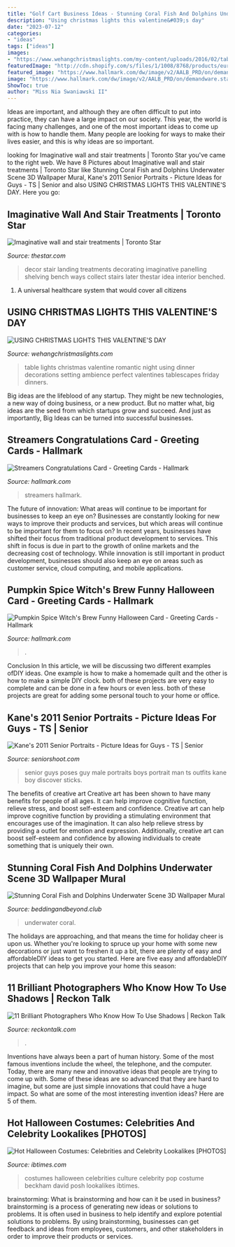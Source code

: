```yaml
---
title: "Golf Cart Business Ideas - Stunning Coral Fish And Dolphins Underwater Scene 3d Wallpaper Mural"
description: "Using christmas lights this valentine&#039;s day"
date: "2023-07-12"
categories:
- "ideas"
tags: ["ideas"]
images:
- "https://www.wehangchristmaslights.com/my-content/uploads/2016/02/table_22.jpg"
featuredImage: "http://cdn.shopify.com/s/files/1/1008/8768/products/europe3dpicture2301020-underwaterscene-mural2_1024x1024.jpg?v=1614880102"
featured_image: "https://www.hallmark.com/dw/image/v2/AALB_PRD/on/demandware.static/-/Sites-hallmark-master/default/dwa3ea4713/images/finished-goods/Streamers-Graduation-Card-root-699GET2021_PV.1.GET2021.jpg_Source_Image.jpg"
image: "https://www.hallmark.com/dw/image/v2/AALB_PRD/on/demandware.static/-/Sites-hallmark-master/default/dw39d2d356/images/finished-goods/Pumpkin-Spice-Witchs-Brew-Funny-Halloween-Card-root-369ZH7003_PV.1.ZH7003.jpg_Source_Image.jpg"
ShowToc: true
author: "Miss Nia Swaniawski II"
---
```



Ideas are important, and although they are often difficult to put into practice, they can have a large impact on our society. This year, the world is facing many challenges, and one of the most important ideas to come up with is how to handle them. Many people are looking for ways to make their lives easier, and this is why ideas are so important.

	

		
looking for Imaginative wall and stair treatments | Toronto Star you've came to the right web. We have 8 Pictures about Imaginative wall and stair treatments | Toronto Star like Stunning Coral Fish and Dolphins Underwater Scene 3D Wallpaper Mural, Kane&#039;s 2011 Senior Portraits - Picture Ideas for Guys - TS | Senior and also USING CHRISTMAS LIGHTS THIS VALENTINE&#039;S DAY. Here you go:
		
    
## Imaginative Wall And Stair Treatments | Toronto Star

<img loading=lazy src="http://www.thestar.com/content/dam/thestar/life/homes/decor/2009/05/13/imaginative_wall_and_stair_treatments/traditionaltailored.jpeg" onerror="this.onerror=null;this.src='https://tse1.mm.bing.net/th?id=OIP.t3YJ8JdYzYbrzdDCs5ZQewHaLG&amp;pid=15.1';" alt="Imaginative wall and stair treatments | Toronto Star">

_Source: thestar.com_

>decor stair landing treatments decorating imaginative panelling shelving bench ways collect stairs later thestar idea interior benched. 

	

1. A universal healthcare system that would cover all citizens

    
## USING CHRISTMAS LIGHTS THIS VALENTINE&#039;S DAY

<img loading=lazy src="https://www.wehangchristmaslights.com/my-content/uploads/2016/02/table_22.jpg" onerror="this.onerror=null;this.src='https://tse2.mm.bing.net/th?id=OIP.9QdUkhVyhFIJWGELUF2rvAHaE7&amp;pid=15.1';" alt="USING CHRISTMAS LIGHTS THIS VALENTINE&#039;S DAY">

_Source: wehangchristmaslights.com_

>table lights christmas valentine romantic night using dinner decorations setting ambience perfect valentines tablescapes friday dinners. 

	

Big ideas are the lifeblood of any startup. They might be new technologies, a new way of doing business, or a new product. But no matter what, big ideas are the seed from which startups grow and succeed. And just as importantly, Big Ideas can be turned into successful businesses.

    
## Streamers Congratulations Card - Greeting Cards - Hallmark

<img loading=lazy src="https://www.hallmark.com/dw/image/v2/AALB_PRD/on/demandware.static/-/Sites-hallmark-master/default/dwa3ea4713/images/finished-goods/Streamers-Graduation-Card-root-699GET2021_PV.1.GET2021.jpg_Source_Image.jpg" onerror="this.onerror=null;this.src='https://tse4.mm.bing.net/th?id=OIP.LVrrkosDXFUsQpgCmhugmAHaFF&amp;pid=15.1';" alt="Streamers Congratulations Card - Greeting Cards - Hallmark">

_Source: hallmark.com_

>streamers hallmark. 

	

The future of innovation: What areas will continue to be important for businesses to keep an eye on?
Businesses are constantly looking for new ways to improve their products and services, but which areas will continue to be important for them to focus on? In recent years, businesses have shifted their focus from traditional product development to services. This shift in focus is due in part to the growth of online markets and the decreasing cost of technology. While innovation is still important in product development, businesses should also keep an eye on areas such as customer service, cloud computing, and mobile applications.

    
## Pumpkin Spice Witch&#039;s Brew Funny Halloween Card - Greeting Cards - Hallmark

<img loading=lazy src="https://www.hallmark.com/dw/image/v2/AALB_PRD/on/demandware.static/-/Sites-hallmark-master/default/dw39d2d356/images/finished-goods/Pumpkin-Spice-Witchs-Brew-Funny-Halloween-Card-root-369ZH7003_PV.1.ZH7003.jpg_Source_Image.jpg" onerror="this.onerror=null;this.src='https://tse3.mm.bing.net/th?id=OIP.dm1tZ7zeM1qK8YFWqzwjBwHaKz&amp;pid=15.1';" alt="Pumpkin Spice Witch&#039;s Brew Funny Halloween Card - Greeting Cards - Hallmark">

_Source: hallmark.com_

>. 

	

Conclusion
In this article, we will be discussing two different examples ofDIY ideas. One example is how to make a homemade quilt and the other is how to make a simple DIY clock. both of these projects are very easy to complete and can be done in a few hours or even less. both of these projects are great for adding some personal touch to your home or office.

    
## Kane&#039;s 2011 Senior Portraits - Picture Ideas For Guys - TS | Senior

<img loading=lazy src="http://seniorshoot.com/wp-content/uploads/2010/07/senior-picture-ideas-guys-012-Side-12.jpg" onerror="this.onerror=null;this.src='https://tse3.mm.bing.net/th?id=OIP.QemY9gIaUqXlwlgw9JdzXgHaFp&amp;pid=15.1';" alt="Kane&#039;s 2011 Senior Portraits - Picture Ideas for Guys - TS | Senior">

_Source: seniorshoot.com_

>senior guys poses guy male portraits boys portrait man ts outfits kane boy discover sticks. 

	

The benefits of creative art
Creative art has been shown to have many benefits for people of all ages. It can help improve cognitive function, relieve stress, and boost self-esteem and confidence.
Creative art can help improve cognitive function by providing a stimulating environment that encourages use of the imagination. It can also help relieve stress by providing a outlet for emotion and expression. Additionally, creative art can boost self-esteem and confidence by allowing individuals to create something that is uniquely their own.

    
## Stunning Coral Fish And Dolphins Underwater Scene 3D Wallpaper Mural

<img loading=lazy src="http://cdn.shopify.com/s/files/1/1008/8768/products/europe3dpicture2301020-underwaterscene-mural2_1024x1024.jpg?v=1614880102" onerror="this.onerror=null;this.src='https://tse3.mm.bing.net/th?id=OIP.0_CvWFvp7xLwuTQ0sahmkwHaFG&amp;pid=15.1';" alt="Stunning Coral Fish and Dolphins Underwater Scene 3D Wallpaper Mural">

_Source: beddingandbeyond.club_

>underwater coral. 

	

The holidays are approaching, and that means the time for holiday cheer is upon us. Whether you're looking to spruce up your home with some new decorations or just want to freshen it up a bit, there are plenty of easy and affordableDIY ideas to get you started. Here are five easy and affordableDIY projects that can help you improve your home this season: 

    
## 11 Brilliant Photographers Who Know How To Use Shadows | Reckon Talk

<img loading=lazy src="https://www.reckontalk.com/wp-content/uploads/2016/09/11-Brilliant-Photographers-Who-Know-How-To-Use-Shadows-6.jpg" onerror="this.onerror=null;this.src='https://tse4.mm.bing.net/th?id=OIP.Amhms8NMCpOFM8dIaPE8_gHaLH&amp;pid=15.1';" alt="11 Brilliant Photographers Who Know How To Use Shadows | Reckon Talk">

_Source: reckontalk.com_

>. 

	

Inventions have always been a part of human history. Some of the most famous inventions include the wheel, the telephone, and the computer. Today, there are many new and innovative ideas that people are trying to come up with. Some of these ideas are so advanced that they are hard to imagine, but some are just simple innovations that could have a huge impact. So what are some of the most interesting invention ideas? Here are 5 of them.

    
## Hot Halloween Costumes: Celebrities And Celebrity Lookalikes [PHOTOS]

<img loading=lazy src="https://s1.ibtimes.com/sites/www.ibtimes.com/files/styles/full/public/2011/10/22/177630-halloween-costumes.jpg" onerror="this.onerror=null;this.src='https://tse4.mm.bing.net/th?id=OIP.1h-Av5ldkr0wDgH1aSMfkgHaM_&amp;pid=15.1';" alt="Hot Halloween Costumes: Celebrities and Celebrity Lookalikes [PHOTOS]">

_Source: ibtimes.com_

>costumes halloween celebrities culture celebrity pop costume beckham david posh lookalikes ibtimes. 

	

brainstorming: What is brainstorming and how can it be used in business?
brainstorming is a process of generating new ideas or solutions to problems. It is often used in business to help identify and explore potential solutions to problems. By using brainstorming, businesses can get feedback and ideas from employees, customers, and other stakeholders in order to improve their products or services.

